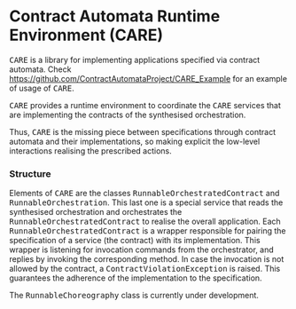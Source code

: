 # Contract Automata Runtime Environment (CARE)

<tt>CARE</tt> is a library for implementing applications specified via contract automata. 
Check https://github.com/ContractAutomataProject/CARE_Example  for an example of usage of <tt>CARE</tt>.

 <tt>CARE</tt>  provides a runtime environment to coordinate the <tt>CARE</tt>  services that are implementing the
  contracts of the synthesised orchestration. 
  
 Thus, <tt>CARE</tt> is the missing piece between specifications through contract automata  and their implementations, so making explicit the low-level interactions realising the prescribed actions.


### Structure

Elements of <tt>CARE</tt> are the classes  <tt>RunnableOrchestratedContract</tt> and   <tt>RunnableOrchestration</tt>. 
This last one is a special service that reads the synthesised orchestration and orchestrates the  <tt>RunnableOrchestratedContract</tt> to realise the overall application. 
Each <tt>RunnableOrchestratedContract</tt> is a wrapper responsible for pairing the specification of a service (the contract) with its implementation.
This wrapper is listening for invocation commands from the orchestrator, and replies by invoking the corresponding method. In case the invocation is not allowed by the contract, a <tt>ContractViolationException</tt> is raised. This guarantees the adherence of the implementation to the specification.

The <tt>RunnableChoreography</tt> class is currently under development.
